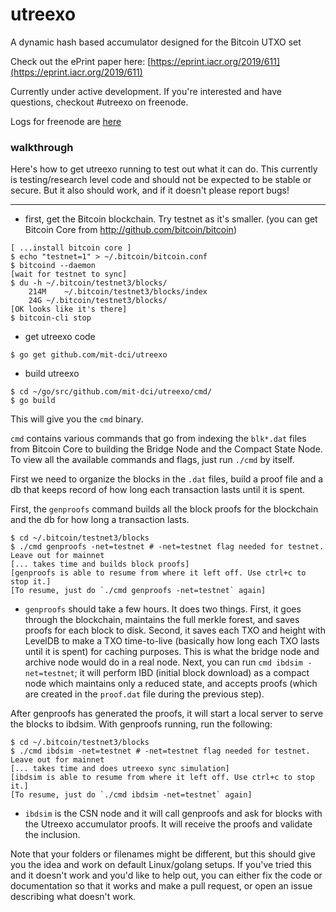 # utreexo

A dynamic hash based accumulator designed for the Bitcoin UTXO set

Check out the ePrint paper here: [https://eprint.iacr.org/2019/611](https://eprint.iacr.org/2019/611)

Currently under active development.  If you're interested and have questions, checkout #utreexo on freenode.

Logs for freenode are [here](http://gnusha.org/utreexo/)

### walkthrough

Here's how to get utreexo running to test out what it can do.  This currently is testing/research level code and should not be expected to be stable or secure.  But it also should work, and if it doesn't please report bugs!

---

* first, get the Bitcoin blockchain.  Try testnet as it's smaller.  (you can get Bitcoin Core from http://github.com/bitcoin/bitcoin)

```
[ ...install bitcoin core ]
$ echo "testnet=1" > ~/.bitcoin/bitcoin.conf
$ bitcoind --daemon
[wait for testnet to sync]
$ du -h ~/.bitcoin/testnet3/blocks/
	214M	~/.bitcoin/testnet3/blocks/index
	24G	~/.bitcoin/testnet3/blocks/
[OK looks like it's there]
$ bitcoin-cli stop
```

* get utreexo code

```
$ go get github.com/mit-dci/utreexo
```

* build utreexo

```
$ cd ~/go/src/github.com/mit-dci/utreexo/cmd/
$ go build
```

This will give you the `cmd` binary.

`cmd` contains various commands that go from indexing the `blk*.dat` files from Bitcoin Core to building the Bridge Node and the Compact State Node. To view all the available commands and flags, just run `./cmd` by itself.

First we need to organize the blocks in the `.dat` files, build a proof file and a db that keeps record of how long each transaction lasts until it is spent.

First, the `genproofs` command builds all the block proofs for the blockchain and the db for how long a transaction lasts.

```
$ cd ~/.bitcoin/testnet3/blocks
$ ./cmd genproofs -net=testnet # -net=testnet flag needed for testnet. Leave out for mainnet
[... takes time and builds block proofs]
[genproofs is able to resume from where it left off. Use ctrl+c to stop it.]
[To resume, just do `./cmd genproofs -net=testnet` again]
```

* `genproofs` should take a few hours. It does two things. First, it goes through the blockchain, maintains the full merkle forest, and saves proofs for each block to disk. Second, it saves each TXO and height with LevelDB to make a TXO time-to-live (basically how long each TXO lasts until it is spent) for caching purposes. This is what the bridge node and archive node would do in a real node.  Next, you can run `cmd ibdsim -net=testnet`; it will perform IBD (initial block download) as a compact node which maintains only a reduced state, and accepts proofs (which are created in the `proof.dat` file during the previous step).

After genproofs has generated the proofs, it will start a local server to serve the blocks to ibdsim. With genproofs running, run the following:

```
$ cd ~/.bitcoin/testnet3/blocks
$ ./cmd ibdsim -net=testnet # -net=testnet flag needed for testnet. Leave out for mainnet
[... takes time and does utreexo sync simulation]
[ibdsim is able to resume from where it left off. Use ctrl+c to stop it.]
[To resume, just do `./cmd ibdsim -net=testnet` again]
```

* `ibdsim` is the CSN node and it will call genproofs and ask for blocks with the Utreexo accumulator proofs. It will receive the proofs and validate the inclusion.

Note that your folders or filenames might be different, but this should give you the idea and work on default Linux/golang setups.  If you've tried this and it doesn't work and you'd like to help out, you can either fix the code or documentation so that it works and make a pull request, or open an issue describing what doesn't work.
